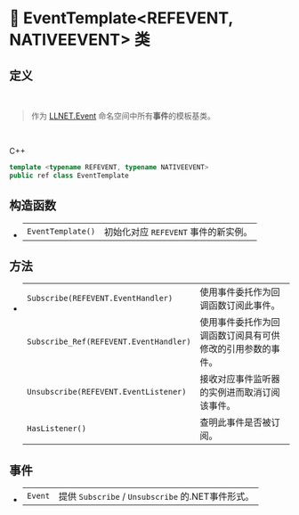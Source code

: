 # 🔖 EventTemplate\<REFEVENT, NATIVEEVENT\> 类

## 定义

<br>

>作为 [LLNET.Event](../../LLNET.Event.md) 命名空间中所有**事件**的模板基类。

<br>

C++
```cpp
template <typename REFEVENT, typename NATIVEEVENT>
public ref class EventTemplate
```

## 构造函数

- 
    |||
    |-|-|
    |`EventTemplate()`|初始化对应 `REFEVENT` 事件的新实例。|


## 方法
- 
    |||
    |-|-|
    |`Subscribe(REFEVENT.EventHandler)`|使用事件委托作为回调函数订阅此事件。|
    |`Subscribe_Ref(REFEVENT.EventHandler)`|使用事件委托作为回调函数订阅具有可供修改的引用参数的事件。|
    |`Unsubscribe(REFEVENT.EventListener)`|接收对应事件监听器的实例进而取消订阅该事件。|
    |`HasListener()`|查明此事件是否被订阅。|

## 事件
- 
    |||
    |-|-|
    |`Event`|提供 `Subscribe` / `Unsubscribe` 的.NET事件形式。|